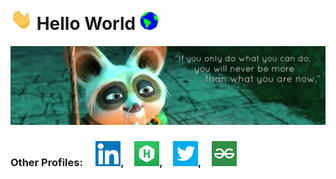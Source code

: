 # <img src="https://github.com/RiturajSaha/RiturajSaha/blob/master/Picx/Hi.gif" width="35px"> **Hello World**&nbsp;<img src="https://github.com/RiturajSaha/RiturajSaha/blob/master/Picx/Earth.gif" width="30px">

![Cover](https://github.com/RiturajSaha/RiturajSaha/blob/master/Picx/cover.jpg)
<p align="center">

<!--
**RiturajSaha/RiturajSaha** is a ✨ _special_ ✨ repository because its `README.md` (this file) appears on your GitHub profile.

Here are some ideas to get you started:

- 🔭 I’m currently working on ...
- 🌱 I’m currently learning ...
- 👯 I’m looking to collaborate on ...
- 🤔 I’m looking for help with ...
- 💬 Ask me about ...
- 📫 How to reach me: ...
- 😄 Pronouns: ...
- ⚡ Fun fact: 
-->

### Other Profiles: &emsp;<a href="https://www.linkedin.com/in/rituraj-saha/"><img src="https://github.com/RiturajSaha/RiturajSaha/blob/master/Picx/1.jpg" height="40px" width="40px"></a>,&emsp;<a href="https://www.hackerrank.com/Rituraj_Saha"><img src="https://github.com/RiturajSaha/RiturajSaha/blob/master/Picx/2.jpg" height="40px" width="40px"></a>,&emsp;<a href="https://twitter.com/Rrajsaha"><img src="https://github.com/RiturajSaha/RiturajSaha/blob/master/Picx/3.jpg" height="40px" width="40px"></a>,&emsp;<a href="https://auth.geeksforgeeks.org/user/riturajsaha/"><img src="https://github.com/RiturajSaha/RiturajSaha/blob/master/Picx/4.jpg" height="40px" width="40px">
